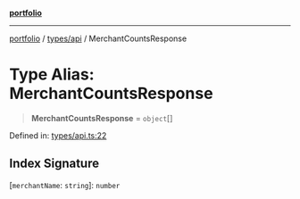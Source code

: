 [**portfolio**](../../../README.md)

***

[portfolio](../../../modules.md) / [types/api](../README.md) / MerchantCountsResponse

# Type Alias: MerchantCountsResponse

> **MerchantCountsResponse** = `object`[]

Defined in: [types/api.ts:22](https://github.com/tnorlund/Portfolio/blob/128978f462e4e6fd38799de0aaf129753fc6d9da/portfolio/types/api.ts#L22)

## Index Signature

\[`merchantName`: `string`\]: `number`
